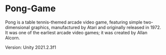 # Pong-Game

Pong is a table tennis-themed arcade video game, featuring simple two-dimensional graphics, manufactured by Atari and originally released in 1972. It was one of the earliest arcade video games; it was created by Allan Alcorn.

Version: Unity 2021.2.3f1